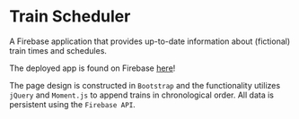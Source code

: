 # Train Scheduler
A Firebase application that provides up-to-date information about (fictional) train times and schedules.


The deployed app is found on Firebase [here]( https://jok405.github.io/Train-Scheduler/)!

The page design is constructed in `Bootstrap` and the functionality utilizes `jQuery` and `Moment.js` to append trains in chronological order. All data is persistent using the `Firebase API`.

